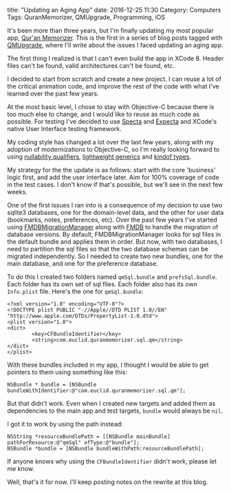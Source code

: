 title: "Updating an Aging App"
date: 2016-12-25 11:30
Category: Computers
Tags: QuranMemorizer, QMUpgrade, Programming, iOS

It's been more than three years, but I'm finally updating my most popular app, [Qur'an Memorizer][qm]. This is the first in a series of blog posts tagged with [QMUpgrade][qmu], where I'll write about the issues I faced updating an aging app. 

<!-- more -->

The first thing I realized is that I can't even build the app in XCode 8. Header files can't be found, valid architectures can't be found, etc. 

I decided to start from scratch and create a new project. I can reuse a lot of the critical animation code, and improve the rest of the code with what I've learned over the past few years. 

At the most basic level, I chose to stay with Objective-C because there is too much else to change, and I would like to reuse as much code as possible. For testing I've decided to use [Specta][] and [Expecta][] and XCode's native User Interface testing framework. 

My coding style has changed a lot over the last few years, along with my adoption of modernizations to Objective-C, so I'm really looking forward to using [nullability qualifiers][nullability], [lightweight generics][generics] and [kindof types][kindof].   

My strategy for the the update is as follows: start with the core 'business' logic first, and add the user interface later. Aim for 100% coverage of code in the test cases. I don't know if that's possible, but we'll see in the next few weeks. 

One of the first issues I ran into is a consequence of my decision to use two sqlite3 databases, one for the domain-level data, and the other for user data (bookmarks, notes, preferences, etc). Over the past few years I've started using [FMDBMigrationManager][] along with [FMDB][] to handle the migration of database versions. By default, FMDBMigrationManager looks for sql files in the default bundle and applies them in order. But now, with two databases, I need to partition the sql files so that the two database schemas can be migrated independently. So I needed to create two new bundles, one for the main database, and one for the preference database. 

To do this I created two folders named `qmSql.bundle` and `prefsSql.bundle`. Each folder has its own set of sql files. Each folder also has its own `Info.plist` file. Here's the one for `qmSql.bundle`:

```
<?xml version="1.0" encoding="UTF-8"?>
<!DOCTYPE plist PUBLIC "-//Apple//DTD PLIST 1.0//EN" "http://www.apple.com/DTDs/PropertyList-1.0.dtd">
<plist version="1.0">
<dict>
        <key>CFBundleIdentifier</key>
        <string>com.euclid.quranmemorizer.sql.qm</string>
</dict>
</plist>
```

With these bundles included in my app, I thought I would be able to get pointers to them using something like this: 

```objc
NSBundle * bundle = [NSBundle bundleWithIdentifier:@"com.euclid.quranmemorizer.sql.qm"];
```

But that didn't work. Even when I created new targets and added them as dependencies to the main app and test targets, ```bundle``` would always be `nil`. 

I got it to work by using the path instead: 

```objc
NSString *resourceBundlePath = [[NSBundle mainBundle] pathForResource:@"qmSql" ofType:@"bundle"];
NSBundle *bundle = [NSBundle bundleWithPath:resourceBundlePath];
```

If anyone knows why using the `CFBundleIdentifier` didn't work, please let me know. 

Well, that's it for now. I'll keep posting notes on the rewrite at this blog. 

[qm]: http://quranmemorizer.com/
[qmu]: https://aijaz.net/tag/qmupgrade.html
[Specta]: https://github.com/specta/specta
[Expecta]: https://github.com/specta/expecta/
[nullability]: https://developer.apple.com/swift/blog/?id=25
[generics]: http://useyourloaf.com/blog/using-objective-c-lightweight-generics/
[kindof]: https://medium.com/the-traveled-ios-developers-guide/objective-c-in-2015-3cb7dab3690c
[FMDBMigrationManager]: https://github.com/layerhq/FMDBMigrationManager
[FMDB]: https://github.com/ccgus/fmdb
